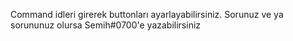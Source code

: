 Command idleri girerek buttonları ayarlayabilirsiniz. Sorunuz ve ya sorununuz olursa Semih#0700'e yazabilirsiniz
